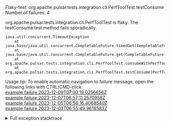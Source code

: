         
Flaky-test: org.apache.pulsar.tests.integration.cli.PerfToolTest.testConsume
Number of failures: 4

org.apache.pulsar.tests.integration.cli.PerfToolTest is flaky. The testConsume test method fails sporadically.

```
java.util.concurrent.TimeoutException
	at java.base/java.util.concurrent.CompletableFuture.timedGet(CompletableFuture.java:1960)
	at java.base/java.util.concurrent.CompletableFuture.get(CompletableFuture.java:2095)
	at org.apache.pulsar.tests.integration.cli.PerfToolTest.consumeWithPerfTool(PerfToolTest.java:80)
	at org.apache.pulsar.tests.integration.cli.PerfToolTest.testConsume(PerfToolTest.java:53)
```

Usage tip: To enable automatic navigation to failure message, open the following links with CTRL/CMD-click.  
[example failure 2023-12-09T07:00:19.0256656Z](https://github.com/apache/pulsar/actions/runs/7149428670/job/19471880660#step:12:29252)  
[example failure 2023-12-07T06:57:11.2570958Z](https://github.com/apache/pulsar/actions/runs/7124384472/job/19398907019#step:12:30270)  
[example failure 2023-12-05T06:56:16.4068540Z](https://github.com/apache/pulsar/actions/runs/7096812955/job/19316320904#step:12:29409)  
[example failure 2023-12-03T06:55:49.9618583Z](https://github.com/apache/pulsar/actions/runs/7075039658/job/19256939740#step:12:30763)  


<details>
<summary>Full exception stacktrace</summary>
<code><pre>
java.util.concurrent.TimeoutException
	at java.base/java.util.concurrent.CompletableFuture.timedGet(CompletableFuture.java:1960)
	at java.base/java.util.concurrent.CompletableFuture.get(CompletableFuture.java:2095)
	at org.apache.pulsar.tests.integration.cli.PerfToolTest.consumeWithPerfTool(PerfToolTest.java:80)
	at org.apache.pulsar.tests.integration.cli.PerfToolTest.testConsume(PerfToolTest.java:53)
	at java.base/jdk.internal.reflect.DirectMethodHandleAccessor.invoke(DirectMethodHandleAccessor.java:103)
	at java.base/java.lang.reflect.Method.invoke(Method.java:580)
	at org.testng.internal.invokers.MethodInvocationHelper.invokeMethod(MethodInvocationHelper.java:139)
	at org.testng.internal.invokers.InvokeMethodRunnable.runOne(InvokeMethodRunnable.java:47)
	at org.testng.internal.invokers.InvokeMethodRunnable.call(InvokeMethodRunnable.java:76)
	at org.testng.internal.invokers.InvokeMethodRunnable.call(InvokeMethodRunnable.java:11)
	at java.base/java.util.concurrent.FutureTask.run(FutureTask.java:317)
	at java.base/java.util.concurrent.ThreadPoolExecutor.runWorker(ThreadPoolExecutor.java:1144)
	at java.base/java.util.concurrent.ThreadPoolExecutor$Worker.run(ThreadPoolExecutor.java:642)
	at java.base/java.lang.Thread.run(Thread.java:1583)

</pre></code>
</details>

